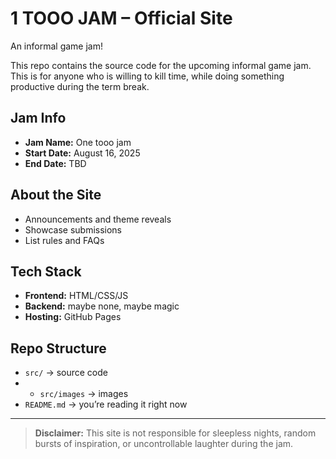 # 1 TOOO JAM – Official Site 

An informal game jam! </br>

This repo contains the source code for the upcoming informal game jam.
This is for anyone who is willing to kill time, while doing something productive during the term break.

## Jam Info
- **Jam Name:** One tooo jam
- **Start Date:** August 16, 2025
- **End Date:** TBD 

## About the Site
- Announcements and theme reveals
- Showcase submissions
- List rules and FAQs

## Tech Stack
- **Frontend:** HTML/CSS/JS
- **Backend:** maybe none, maybe magic
- **Hosting:** GitHub Pages

## Repo Structure
- `src/` → source code
- - `src/images` → images
- `README.md` → you’re reading it right now

---

> **Disclaimer:** This site is not responsible for sleepless nights, random bursts of inspiration, or uncontrollable laughter during the jam.

